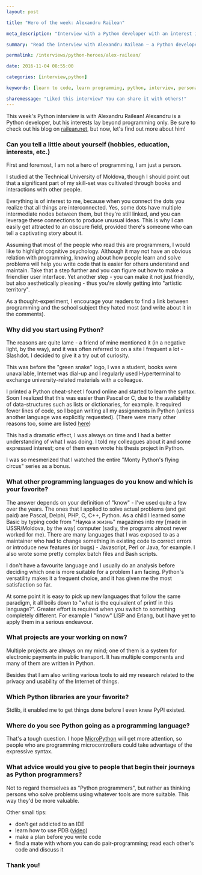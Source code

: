 ```yaml
---
layout: post

title: "Hero of the week: Alexandru Railean"

meta_description: "Interview with a Python developer with an interest in criptography and information security — Alexandru Railean. Find out Alexandru's story about his journey on becoming a programmer and see ..."

summary: "Read the interview with Alexandru Railean — a Python developer with an interest in cryptography and information security."

permalink: /interviews/python-heroes/alex-railean/

date: 2016-11-04 08:55:00

categories: [interview,python]

keywords: [learn to code, learn programming, python, interview, personal story, python programmer]

sharemessage: "Liked this interview? You can share it with others!"
---
```


This week's Python interview is with Alexandru Railean! Alexandru is a Python developer, but his interests lay beyond programming only. Be sure to check out his blog on [railean.net](http://railean.net/), but now, let's find out more about him!

### Can you tell a little about yourself (hobbies, education, interests, etc.)

First and foremost, I am not a hero of programming, I am just a person.

I studied at the Technical University of Moldova, though I should point out that a significant part of my skill-set was cultivated through books and interactions with other people.

Everything is of interest to me, because when you connect the dots you realize that all things are interconnected. Yes, some dots have multiple intermediate nodes between them, but they're still linked, and you can leverage these connections to produce unusual ideas. This is why I can easily get attracted to an obscure field, provided there's someone who can tell a captivating story about it.

Assuming that most of the people who read this are programmers, I would like to highlight cognitive psychology. Although it may not have an obvious relation with programming, knowing about how people learn and solve problems will help you write code that is easier for others understand and maintain. Take that a step further and you can figure out how to make a friendlier user interface. Yet another step - you can make it not just friendly, but also aesthetically pleasing - thus you're slowly getting into "artistic territory".

As a thought-experiment, I encourage your readers to find a link between programming and the school subject they hated most (and write about it in the comments).

### Why did you start using Python?

The reasons are quite lame - a friend of mine mentioned it (in a negative light, by the way), and it was often referred to on a site I frequent a lot - Slashdot. I decided to give it a try out of curiosity.

This was before the "green snake" logo, I was a student, books were unavailable, Internet was dial-up and I regularly used Hyperterminal to exchange university-related materials with a colleague.

I printed a Python cheat-sheet I found online and started to learn the syntax. Soon I realized that this was easier than Pascal or C, due to the availability of data-structures such as lists or dictionaries, for example. It required fewer lines of code, so I began writing all my assignments in Python (unless another language was explicitly requested). (There were many other reasons too, some are listed [here](http://railean.net/index.php/python-programming-language-benefits))

This had a dramatic effect, I was always on time and I had a better understanding of what I was doing. I told my colleagues about it and some expressed interest; one of them even wrote his thesis project in Python.

I was so mesmerized that I watched the entire "Monty Python's flying circus" series as a bonus.

### What other programming languages do you know and which is your favorite?

The answer depends on your definition of "know" - I've used quite a few over the years. The ones that I applied to solve actual problems (and get paid) are Pascal, Delphi, PHP, C, C++, Python. As a child I learned some Basic by typing code from "Наука и жизнь" magazines into my [made in USSR/Moldova, by the way] computer (sadly, the programs almost never worked for me). There are many languages that I was exposed to as a maintainer who had to change something in existing code to correct errors or introduce new features (or bugs) - Javascript, Perl or Java, for example. I also wrote some pretty complex batch files and Bash scripts.

I don't have a favourite language and I usually do an analysis before deciding which one is more suitable for a problem I am facing. Python's versatility makes it a frequent choice, and it has given me the most satisfaction so far.

At some point it is easy to pick up new languages that follow the same paradigm, it all boils down to "what is the equivalent of printf in this language?". Greater effort is required when you switch to something completely different. For example I "know" LISP and Erlang, but I have yet to apply them in a serious endeavour.


### What projects are your working on now?

Multiple projects are always on my mind; one of them is a system for electronic payments in public transport. It has multiple components and many of them are written in Python.

Besides that I am also writing various tools to aid my research related to the privacy and usability of the Internet of things.

### Which Python libraries are your favorite?

Stdlib, it enabled me to get things done before I even knew PyPI existed.

### Where do you see Python going as a programming language?

That's a tough question. I hope [MicroPython](https://micropython.org/) will get more attention, so people who are programming microcontrollers could take advantage of the expressive syntax.

### What advice would you give to people that begin their journeys as Python programmers?

Not to regard themselves as "Python programmers", but rather as thinking persons who solve problems using whatever tools are more suitable. This way they'd be more valuable.

Other small tips:

- don't get addicted to an IDE
- learn how to use PDB ([video](https://www.youtube.com/watch?v=g49UECaIDOs))
- make a plan before you write code
- find a mate with whom you can do pair-programming; read each other's code and discuss it

### Thank you!